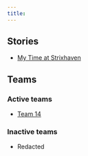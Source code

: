 ```yaml
---
title: 
---
```


## Stories
- [My Time at Strixhaven](./strixhaven/strixhaven.md)

## Teams
### Active teams
- [Team 14](./team_14/team_14.md)

### Inactive teams
- Redacted
